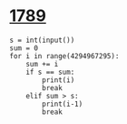 # [1789](https://www.acmicpc.net/problem/1789)

```
s = int(input())
sum = 0
for i in range(4294967295):
    sum += i
    if s == sum:
        print(i)
        break
    elif sum > s:
        print(i-1)
        break

```

